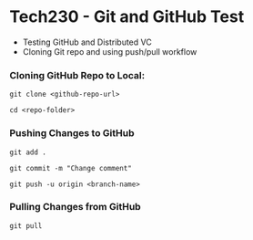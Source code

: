 # Tech230 - Git and GitHub Test
- Testing GitHub and Distributed VC
- Cloning Git repo and using push/pull workflow

### Cloning GitHub Repo to Local:

```git
git clone <github-repo-url>

cd <repo-folder>
```

### Pushing Changes to GitHub

```git
git add .

git commit -m "Change comment"

git push -u origin <branch-name>
```

### Pulling Changes from GitHub

```git
git pull
```
